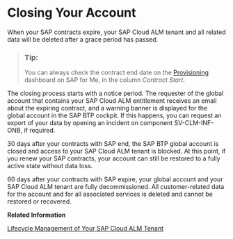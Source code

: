 <!-- loio219d7d0c369c4c7bb68860e7710f25b3 -->

# Closing Your Account

When your SAP contracts expire, your SAP Cloud ALM tenant and all related data will be deleted after a grace period has passed.

> ### Tip:  
> You can always check the contract end date on the [Provisioning](https://me.sap.com/systemsprovisioning/provisioning) dashboard on SAP for Me, in the column *Contract Start*.

The closing process starts with a notice period. The requester of the global account that contains your SAP Cloud ALM entitlement receives an email about the expiring contract, and a warning banner is displayed for the global account in the SAP BTP cockpit. If this happens, you can request an export of your data by opening an incident on component SV-CLM-INF-ONB, if required.

30 days after your contracts with SAP end, the SAP BTP global account is closed and access to your SAP Cloud ALM tenant is blocked. At this point, if you renew your SAP contracts, your account can still be restored to a fully active state without data loss.

60 days after your contracts with SAP expire, your global account and your SAP Cloud ALM tenant are fully decommissioned. All customer-related data for the account and for all associated services is deleted and cannot be restored or recovered.

**Related Information**  


[Lifecycle Management of Your SAP Cloud ALM Tenant](https://help.sap.com/docs/cloud-alm/setup-administration/troubleshooting-faq#lifecycle-management-of-your-sap-cloud-alm-tenant)

